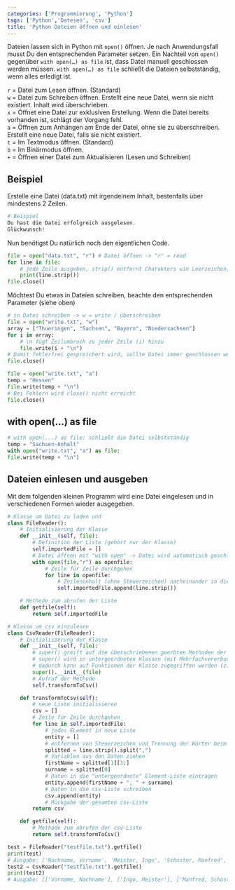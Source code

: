 ```yaml
---
categories: ['Programmierung', 'Python']
tags: ['Python','Dateien', 'csv']
title: 'Python Dateien öffnen und einlesen'
---
```


Dateien lassen sich in Python mit `open()` öffnen. Je nach Anwendungsfall musst Du den entsprechenden Parameter setzen. Ein Nachteil von `open()` gegenüber `with open(…) as file` ist, dass Datei manuell geschlossen werden müssen. `with open(…) as file` schließt die Dateien selbstständig, wenn alles erledigt ist.

`r` = Datei zum Lesen öffnen. (Standard)  
`w` = Datei zum Schreiben öffnen. Erstellt eine neue Datei, wenn sie nicht existiert. Inhalt wird überschrieben.  
`x` = Öffnet eine Datei zur exklusiven Erstellung. Wenn die Datei bereits vorhanden ist, schlägt der Vorgang fehl.  
`a` = Öffnen zum Anhängen am Ende der Datei, ohne sie zu überschreiben. Erstellt eine neue Datei, falls sie nicht existiert.  
`t` = Im Textmodus öffnen. (Standard)  
`b` = Im Binärmodus öffnen.  
`+` = Öffnen einer Datei zum Aktualisieren (Lesen und Schreiben)

## Beispiel

Erstelle eine Datei (data.txt) mit irgendeinem Inhalt, bestenfalls über mindestens 2 Zeilen.

```python
# Beispiel
Du hast die Datei erfolgreich ausgelesen.
Glückwunsch!
```

Nun benötigst Du natürlich noch den eigentlichen Code.

```python
file = open("data.txt", "r") # Datei öffnen -> "r" = read
for line in file:
    # jede Zeile ausgeben, strip() entfernt Charakters wie Leerzeichen, Zeilumbrüche etc
    print(line.strip())
file.close()
```

Möchtest Du etwas in Dateien schreiben, beachte den entsprechenden Parameter (siehe oben)

```python
# in Datei schreiben -> w = write / überschreiben
file = open("write.txt", "w")
array = ["Thueringen", "Sachsen", "Bayern", "Niedersachsen"]
for i in array:
    # \n fügt Zeilumbruch zu jeder Zeile (i) hinzu
    file.write(i + "\n")
# Damit fehlerfrei gespreichert wird, sollte Datei immer geschlossen werden
file.close()
```

```python
file = open("write.txt", "a")
temp = "Hessen"
file.write(temp + "\n")
# Bei Fehlern wird close() nicht erreicht
file.close()
```

## with open(...) as file

```python
# with open(...) as file: schließt die Datei selbstständig
temp = "Sachsen-Anhalt"
with open("write.txt", "a") as file:
file.write(temp + "\n")
```

## Dateien einlesen und ausgeben

Mit dem folgenden kleinen Programm wird eine Datei eingelesen und in verschiedenen Formen wieder ausgegeben.

```python
# Klasse um Datei zu laden und 
class FileReader():
    # Initialisierung der Klasse
    def __init__(self, file):
        # Definition der Liste (gehört nur der Klasse)
        self.importedFile = []
        # Datei öffnen mit "with open" -> Datei wird automatisch geschlossen
        with open(file,"r") as openfile:
            # Zeile für Zeile durchgehen
            for line in openfile:
                # Zeileninhalt (ohne Steuerzeichen) nacheinander in die Liste einfügen
                self.importedFile.append(line.strip())

    # Methode zum abrufen der Liste
    def getfile(self):
        return self.importedFile

# Klasse um csv einzulesen
class CsvReader(FileReader):
    # Initialisierung der Klasse
    def __init__(self, file):
        # super() greift auf die überschriebenen geerbten Methoden der Klasse FileReader zu
        # super() wird in untergeordneten Klassen (mit Mehrfachvererbung) verwendet,
        # dadurch kann auf Funktionen der Klasse zugegriffen werden (z.B. getFile() ).
        super().__init__(file)
        # Aufruf der Methode
        self.transformToCsv()

    def transformToCsv(self):
        # neue Liste initialisieren
        csv = []
        # Zeile für Zeile durchgehen
        for line in self.importedFile:
            # jedes ELement in neue Liste
            entity = []
            # entfernen von Steuerzeichen und Trennung der Wörter beim Komma
            splitted = line.strip().split(",")
            # Variablen aus den Daten ziehen
            firstName = splitted[1][1:]
            surname = splitted[0]
            # Daten in die "untergeordnete" Element-Liste eintragen
            entity.append(firstName + ", " + surname)
            # Daten in die csv-Liste schreiben
            csv.append(entity)
            # Rückgabe der gesamten csv-Liste
        return csv

    def getfile(self):
        # Methode zum abrufen der csv-Liste
        return self.transformToCsv()

test = FileReader("testfile.txt").getfile()
print(test)
# Ausgabe: ['Nachname, Vorname', 'Meister, Ingo', 'Schuster, Manfred', 'Mueller, Hans', 'Schmidt, Klaus']
test2 = CsvReader("testfile.txt").getfile()
print(test2)
# Ausgabe: [['Vorname, Nachname'], ['Ingo, Meister'], ['Manfred, Schuster'], ['Hans, Mueller'], ['Klaus, Schmidt']]
```
